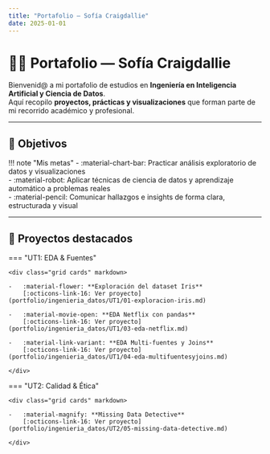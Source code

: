 ```yaml
---
title: "Portafolio — Sofía Craigdallie"
date: 2025-01-01
---
```


# 👩‍💻 Portafolio — Sofía Craigdallie  

Bienvenid@ a mi portafolio de estudios en **Ingeniería en Inteligencia Artificial y Ciencia de Datos**.  
Aquí recopilo **proyectos, prácticas y visualizaciones** que forman parte de mi recorrido académico y profesional.  

---

## 🎯 Objetivos

!!! note "Mis metas"
    - :material-chart-bar: Practicar análisis exploratorio de datos y visualizaciones  
    - :material-robot: Aplicar técnicas de ciencia de datos y aprendizaje automático a problemas reales  
    - :material-pencil: Comunicar hallazgos e insights de forma clara, estructurada y visual  

---

## 🌟 Proyectos destacados

=== "UT1: EDA & Fuentes"

    <div class="grid cards" markdown>
    
    -   :material-flower: **Exploración del dataset Iris**  
        [:octicons-link-16: Ver proyecto](portfolio/ingenieria_datos/UT1/01-exploracion-iris.md)  
    
    -   :material-movie-open: **EDA Netflix con pandas**  
        [:octicons-link-16: Ver proyecto](portfolio/ingenieria_datos/UT1/03-eda-netflix.md)  
    
    -   :material-link-variant: **EDA Multi-fuentes y Joins**  
        [:octicons-link-16: Ver proyecto](portfolio/ingenieria_datos/UT1/04-eda-multifuentesyjoins.md)  
    
    </div>

=== "UT2: Calidad & Ética"

    <div class="grid cards" markdown>
    
    -   :material-magnify: **Missing Data Detective**  
        [:octicons-link-16: Ver proyecto](portfolio/ingenieria_datos/UT2/05-missing-data-detective.md)  
    
    </div>
